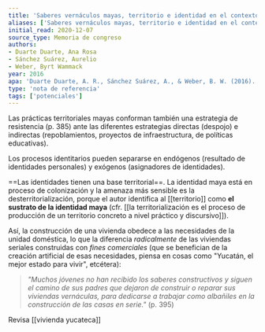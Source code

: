 ```yaml
---
title: 'Saberes vernáculos mayas, territorio e identidad en el contexto del Proyecto de Desarrollo Mesoamericano'
aliases: ['Saberes vernáculos mayas, territorio e identidad en el contexto del Proyecto de Desarrollo Mesoamericano', 'Duart Duarte et al. (2016)']
initial_read: 2020-12-07
source_type: Memoria de congreso
authors: 
- Duarte Duarte, Ana Rosa
- Sánchez Suárez, Aurelio 
- Weber, Byrt Wammack
year: 2016
apa: 'Duarte Duarte, A. R., Sánchez Suárez, A., & Weber, B. W. (2016). Saberes vernáculos mayas, territorio e identidad en el contexto del Proyecto de Desarrollo Mesoamericano. En Memorias del 5 Congreso Nacional de Ciencias Sociales. 8. Las ciencias sociales: Entre el conocimiento, la crítica social y las políticas públicas (1.ª ed., Vol. 8). Consejo Mexicano de las Ciencias Sociales.'
type: 'nota de referencia'
tags: ['potenciales']
---
```


Las prácticas territoriales mayas conforman también una estrategia de resistencia (p. 385) ante las diferentes estrategias directas (despojo) e indirectas (repoblamientos, proyectos de infraestructura, de políticas educativas).

Los procesos identitarios pueden separarse en endógenos (resultado de identidades personales) y exógenos (asignadores de identidades).

==Las identidades tienen una base territorial==. La identidad maya está en proceso de colonización y la amenaza más sensible es la desterritorialización, porque el autor identifica al [[territorio]] como **el sustrato de la identidad maya** (cfr. [[la territorialización es el proceso de producción de un territorio concreto a nivel práctico y discursivo]]).

Así, la construcción de una vivienda obedece a las necesidades de la unidad doméstica, lo que la diferencia *radicalmente* de las viviendas seriales construidas con *fines comerciales* (que se benefician de la creación artificial de esas necesidades, piensa en cosas como "Yucatán, el mejor estado para vivir", etcétera):

>*"Muchos jóvenes no han recibido los saberes constructivos y siguen el camino de sus padres que dejaron de construir o reparar sus viviendas vernáculas, para dedicarse a trabajar como albañiles en la construcción de las casas en serie."* (p. 395)

Revisa [[vivienda yucateca]]